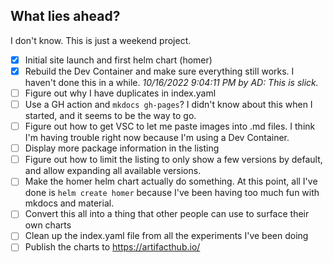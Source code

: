 ## What lies ahead?

I don't know. This is just a weekend project. 

- [x] Initial site launch and first helm chart (homer)
- [x] Rebuild the Dev Container and make sure everything still works. I haven't done this in a while. 
    _10/16/2022 9:04:11 PM by AD:   This is slick._
- [ ] Figure out why I have duplicates in index.yaml
- [ ] Use a GH action and `mkdocs gh-pages`? I didn't know about this when I started, and it seems to be the way to go. 
- [ ] Figure out how to get VSC to let me paste images into .md files. I think I'm having trouble right now because I'm using a Dev Container. 
- [ ] Display more package information in the listing
- [ ] Figure out how to limit the listing to only show a few versions by default, and allow expanding all available versions. 
- [ ] Make the homer helm chart actually do something. At this point, all I've done is `helm create homer` because I've been having too much fun with mkdocs and material. 
- [ ] Convert this all into a thing that other people can use to surface their own charts
- [ ] Clean up the index.yaml file from all the experiments I've been doing
- [ ] Publish the charts to https://artifacthub.io/